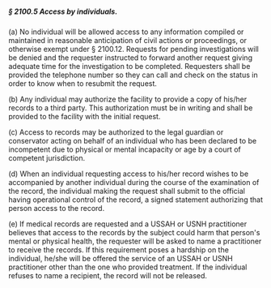 ##### § 2100.5 Access by individuals. #####

(a) No individual will be allowed access to any information compiled or maintained in reasonable anticipation of civil actions or proceedings, or otherwise exempt under § 2100.12. Requests for pending investigations will be denied and the requester instructed to forward another request giving adequate time for the investigation to be completed. Requesters shall be provided the telephone number so they can call and check on the status in order to know when to resubmit the request.

(b) Any individual may authorize the facility to provide a copy of his/her records to a third party. This authorization must be in writing and shall be provided to the facility with the initial request.

(c) Access to records may be authorized to the legal guardian or conservator acting on behalf of an individual who has been declared to be incompetent due to physical or mental incapacity or age by a court of competent jurisdiction.

(d) When an individual requesting access to his/her record wishes to be accompanied by another individual during the course of the examination of the record, the individual making the request shall submit to the official having operational control of the record, a signed statement authorizing that person access to the record.

(e) If medical records are requested and a USSAH or USNH practitioner believes that access to the records by the subject could harm that person's mental or physical health, the requester will be asked to name a practitioner to receive the records. If this requirement poses a hardship on the individual, he/she will be offered the service of an USSAH or USNH practitioner other than the one who provided treatment. If the individual refuses to name a recipient, the record will not be released.